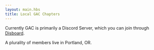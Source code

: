 ```yaml
---
layout: main.hbs
title: Local GAC Chapters
---
```


Currently GAC is primarily a Discord Server, which you can join
through [Disboard].

[Disboard]: https://disboard.org/server/990715403623858176

A plurality of members live in Portland, OR.

